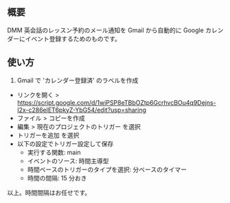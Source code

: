 ## 概要

DMM 英会話のレッスン予約のメール通知を Gmail から自動的に Google カレンダーにイベント登録するためのものです。

## 使い方

1. Gmail で 'カレンダー登録済' のラベルを作成
- リンクを開く > https://script.google.com/d/1wiPSP8eTBbOZtp6GcrhvcBOu4q9Dejns-l2x-c286elET6pkyZ-YbG54/edit?usp=sharing
- ファイル > コピーを作成
- 編集 > 現在のプロジェクトのトリガー を選択
- トリガーを追加 を選択
- 以下の設定でトリガー設定して保存
    - 実行する関数: main
    - イベントのソース: 時間主導型
    - 時間ベースのトリガーのタイプを選択: 分ベースのタイマー
    - 時間の間隔: 15 分おき

以上。時間間隔はお任せです。
